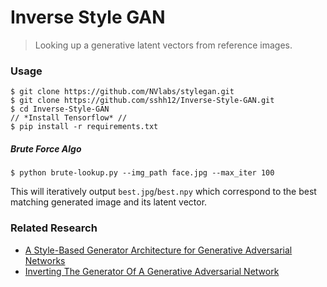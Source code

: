 # Inverse Style GAN

> Looking up a generative latent vectors from reference images.

### Usage

```shell
$ git clone https://github.com/NVlabs/stylegan.git
$ git clone https://github.com/sshh12/Inverse-Style-GAN.git
$ cd Inverse-Style-GAN
// *Install Tensorflow* //
$ pip install -r requirements.txt
```

##### Brute Force Algo
```shell
$ python brute-lookup.py --img_path face.jpg --max_iter 100
```
This will iteratively output `best.jpg`/`best.npy` which correspond to the best matching generated image and its latent vector. 

### Related Research
* [A Style-Based Generator Architecture for Generative Adversarial Networks](https://arxiv.org/abs/1812.04948)
* [Inverting The Generator Of A Generative Adversarial Network](https://arxiv.org/abs/1802.05701)